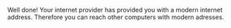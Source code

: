Well done! Your internet provider has provided you with a modern internet 
address. Therefore you can reach other computers with modern adresses.
